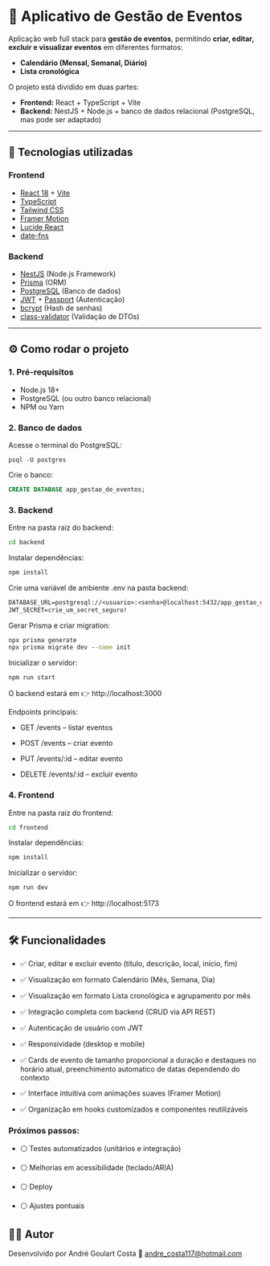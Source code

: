 # 📅 Aplicativo de Gestão de Eventos

Aplicação web full stack para **gestão de eventos**, permitindo **criar, editar, excluir e visualizar eventos** em diferentes formatos:

- **Calendário (Mensal, Semanal, Diário)**
- **Lista cronológica**

O projeto está dividido em duas partes:  
- **Frontend:** React + TypeScript + Vite 
- **Backend:** NestJS + Node.js + banco de dados relacional (PostgreSQL, mas pode ser adaptado)  


---

## 🚀 Tecnologias utilizadas

### Frontend
- [React 18](https://react.dev/) + [Vite](https://vitejs.dev/)
- [TypeScript](https://www.typescriptlang.org/)
- [Tailwind CSS](https://tailwindcss.com/)  
- [Framer Motion](https://www.framer.com/motion/)  
- [Lucide React](https://lucide.dev/)  
- [date-fns](https://date-fns.org/)  
### Backend
- [NestJS](https://nestjs.com/) (Node.js Framework)
- [Prisma](https://www.prisma.io/) (ORM)
- [PostgreSQL](https://www.postgresql.org/) (Banco de dados)
- [JWT](https://www.npmjs.com/package/jsonwebtoken) + [Passport](http://www.passportjs.org/) (Autenticação)
- [bcrypt](https://www.npmjs.com/package/bcrypt) (Hash de senhas)
- [class-validator](https://docs.nestjs.com/techniques/validation) (Validação de DTOs)

---

## ⚙️ Como rodar o projeto

### 1. Pré-requisitos
- Node.js 18+
- PostgreSQL (ou outro banco relacional)
- NPM ou Yarn

### 2. Banco de dados

Acesse o terminal do PostgreSQL:
```psql
psql -U postgres
```
Crie o banco:
```sql
CREATE DATABASE app_gestao_de_eventos;
```

### 3. Backend

Entre na pasta raiz do backend:
```cmd
cd backend
```

Instalar dependências:
```cmd
npm install
```

Crie uma variável de ambiente .env na pasta backend:
```txt
DATABASE_URL=postgresql://<usuario>:<senha>@localhost:5432/app_gestao_de_eventos
JWT_SECRET=crie_um_secret_seguro!
```

Gerar Prisma e criar migration:
```cmd
npx prisma generate
npx prisma migrate dev --name init
```

Inicializar o servidor:
```cmd
npm run start
```

O backend estará em 👉 http://localhost:3000

Endpoints principais:

- GET /events – listar eventos

- POST /events – criar evento

- PUT /events/:id – editar evento

- DELETE /events/:id – excluir evento


### 4. Frontend

Entre na pasta raiz do frontend:
```cmd
cd frontend
```

Instalar dependências:
```cmd
npm install
```

Inicializar o servidor:
```cmd
npm run dev
```

O frontend estará em 👉 http://localhost:5173

---

## 🛠️ Funcionalidades

- ✅ Criar, editar e excluir evento (título, descrição, local, início, fim)

- ✅ Visualização em formato Calendário (Mês, Semana, Dia)

- ✅ Visualização em formato Lista cronológica e agrupamento por mês

- ✅ Integração completa com backend (CRUD via API REST)

- ✅ Autenticação de usuário com JWT

- ✅ Responsividade (desktop e mobile)

- ✅ Cards de evento de tamanho proporcional a duração e destaques no horário atual, preenchimento automatico de datas dependendo do contexto

- ✅ Interface intuitiva com animações suaves (Framer Motion)

- ✅ Organização em hooks customizados e componentes reutilizáveis


### **Próximos passos:**

- ⚪ Testes automatizados (unitários e integração)

- ⚪ Melhorias em acessibilidade (teclado/ARIA)

- ⚪ Deploy

- ⚪ Ajustes pontuais



## 👨‍💻 Autor

Desenvolvido por André Goulart Costa
📧 andre_costa117@hotmail.com
